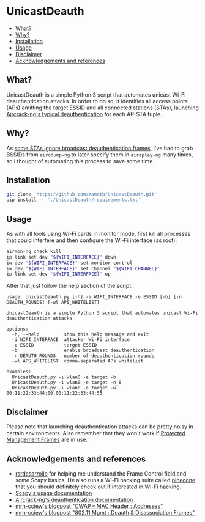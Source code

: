 # UnicastDeauth

* [What?](#what)
* [Why?](#why)
* [Installation](#installation)
* [Usage](#usage)
* [Disclaimer](#disclaimer)
* [Acknowledgements and references](#acknowledgements_and_references)

## What? <a name="what" />

UnicastDeauth is a simple Python 3 script that automates unicast Wi-Fi deauthentication attacks. In order to do so, it identifies all access points (APs) emitting the target ESSID and all connected stations (STAs), launching [Aircrack-ng's typical deauthentication](https://www.aircrack-ng.org/doku.php?id=deauthentication#typical_deauthentication) for each AP-STA tuple.

## Why? <a name="why" />

As [some STAs ignore broadcast deauthentication frames](https://www.aircrack-ng.org/doku.php?id=deauthentication#why_does_deauthentication_not_work), I've had to grab BSSIDs from `airodump-ng` to later specify them in `aireplay-ng` many times, so I thought of automating this process to save some time.

## Installation <a name="installation" />

```bash
git clone 'https://github.com/mamatb/UnicastDeauth.git'
pip install -r './UnicastDeauth/requirements.txt'
```

## Usage <a name="usage" />

As with all tools using Wi-Fi cards in monitor mode, first kill all processes that could interfere and then configure the Wi-Fi interface (as root):
```bash
airmon-ng check kill
ip link set dev "${WIFI_INTERFACE}" down
iw dev "${WIFI_INTERFACE}" set monitor control
iw dev "${WIFI_INTERFACE}" set channel "${WIFI_CHANNEL}"
ip link set dev "${WIFI_INTERFACE}" up
```
After that just follow the help section of the script:
```
usage: UnicastDeauth.py [-h] -i WIFI_INTERFACE -e ESSID [-b] [-n DEAUTH_ROUNDS] [-wl APS_WHITELIST]

UnicastDeauth is a simple Python 3 script that automates unicast Wi-Fi deauthentication attacks

options:
  -h, --help         show this help message and exit
  -i WIFI_INTERFACE  attacker Wi-Fi interface
  -e ESSID           target ESSID
  -b                 enable broadcast deauthentication
  -n DEAUTH_ROUNDS   number of deauthentication rounds
  -wl APS_WHITELIST  comma-separated APs whitelist

examples:
  UnicastDeauth.py -i wlan0 -e target -b
  UnicastDeauth.py -i wlan0 -e target -n 8
  UnicastDeauth.py -i wlan0 -e target -wl 00:11:22:33:44:00,00:11:22:33:44:55
```

## Disclaimer <a name="disclaimer" />

Please note that launching deauthentication attacks can be pretty noisy in certain environments. Also remember that they won't work if [Protected Management Frames](https://www.wi-fi.org/beacon/philipp-ebbecke/protected-management-frames-enhance-wi-fi-network-security) are in use.

## Acknowledgements and references <a name="acknowledgements_and_references" />

* [rsrdesarrollo](https://github.com/rsrdesarrollo) for helping me understand the Frame Control field and some Scapy basics. He also runs a Wi-Fi hacking suite called [pinecone](https://github.com/pinecone-wifi/pinecone) that you should definitely check out if interested in Wi-Fi hacking.
* [Scapy's usage documentation](https://scapy.readthedocs.io/en/latest/usage.html)
* [Aircrack-ng's deauthentication documentation](https://www.aircrack-ng.org/doku.php?id=deauthentication)
* [mrn-cciew's blogpost "CWAP – MAC Header : Addresses"](https://mrncciew.com/2014/09/28/cwap-mac-headeraddresses/)
* [mrn-cciew's blogpost "802.11 Mgmt : Deauth & Disassociation Frames"](https://mrncciew.com/2014/10/11/802-11-mgmt-deauth-disassociation-frames/)
